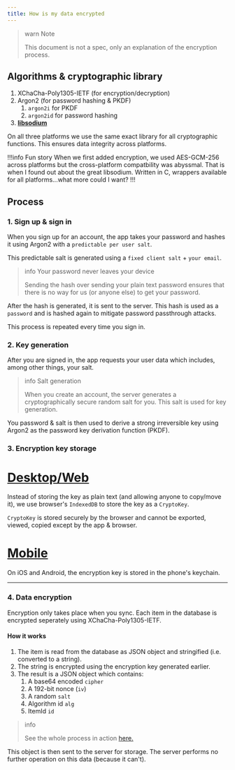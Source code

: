 ```yaml
---
title: How is my data encrypted
---
```


> warn Note
>
> This document is not a spec, only an explanation of the encryption process.

## Algorithms & cryptographic library

1. XChaCha-Poly1305-IETF (for encryption/decryption)
2. Argon2 (for password hashing & PKDF)
   1. `argon2i` for PKDF
   2. `argon2id` for password hashing
3. [**libsodium**](https://libsodium.org)

On all three platforms we use the same exact library for all cryptographic functions. This ensures data integrity across platforms.

!!!info Fun story
When we first added encryption, we used AES-GCM-256 across platforms but the cross-platform compatbility was abyssmal. That is when I found out about the great libsodium. Written in C, wrappers available for all platforms...what more could I want?
!!!

## Process

### 1. Sign up & sign in

When you sign up for an account, the app takes your password and hashes it using Argon2 with a `predictable per user salt`.

This predictable salt is generated using a `fixed client salt` + `your email`.

> info Your password never leaves your device
>
> Sending the hash over sending your plain text password ensures that there is no way for us (or anyone else) to get your password.

After the hash is generated, it is sent to the server. This hash is used as a `password` and is hashed again to mitigate password passthrough attacks.

This process is repeated every time you sign in.

### 2. Key generation

After you are signed in, the app requests your user data which includes, among other things, your salt.

> info Salt generation
>
> When you create an account, the server generates a cryptographically secure random salt for you. This salt is used for key generation.

You password & salt is then used to derive a strong irreversible key using Argon2 as the password key derivation function (PKDF).

### 3. Encryption key storage

# [Desktop/Web](#/tab/web)

Instead of storing the key as plain text (and allowing anyone to copy/move it), we use browser's `IndexedDB` to store the key as a `CryptoKey`.

`CryptoKey` is stored securely by the browser and cannot be exported, viewed, copied except by the app & browser.

# [Mobile](#/tab/mobile)

On iOS and Android, the encryption key is stored in the phone's keychain.

---

### 4. Data encryption

Encryption only takes place when you sync. Each item in the database is encrypted seperately using XChaCha-Poly1305-IETF.

#### How it works

1. The item is read from the database as JSON object and stringified (i.e. converted to a string).
2. The string is encrypted using the encryption key generated earlier.
3. The result is a JSON object which contains:
   1. A base64 encoded `cipher`
   2. A 192-bit nonce (`iv`)
   3. A random `salt`
   4. Algorithm id `alg`
   5. ItemId `id`

> info
>
> See the whole process in action [here.](https://notesnook.com/#whynotesnook)

This object is then sent to the server for storage. The server performs no further operation on this data (because it can't).
